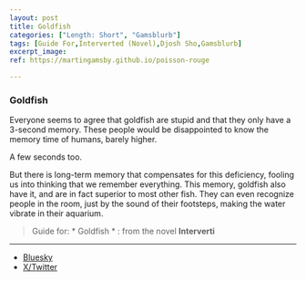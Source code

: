 ```yaml
---
layout: post
title: Goldfish
categories: ["Length: Short", "Gamsblurb"]
tags: [Guide For,Interverted (Novel),Djosh Sho,Gamsblurb]
excerpt_image: 
ref: https://martingamsby.github.io/poisson-rouge

---
```


### **Goldfish**

Everyone seems to agree that goldfish are stupid and that they only have a 3-second memory. These people would be disappointed to know the memory time of humans, barely higher. 

A few seconds too. 

But there is long-term memory that compensates for this deficiency, fooling us into thinking that we remember everything. This memory, goldfish also have it, and are in fact superior to most other fish. They can even recognize people in the room, just by the sound of their footsteps, making the water vibrate in their aquarium. 

> Guide for: * Goldfish * : from the novel **Interverti**

---

- [Bluesky](https://bsky.app/profile/martingamsby.bsky.social/post/3lc4xrktc6p2n)
- [X/Twitter](https://twitter.com/user/status/1862673657174049144)


